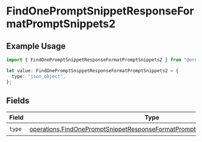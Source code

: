 # FindOnePromptSnippetResponseFormatPromptSnippets2

## Example Usage

```typescript
import { FindOnePromptSnippetResponseFormatPromptSnippets2 } from "@orq-ai/node/models/operations";

let value: FindOnePromptSnippetResponseFormatPromptSnippets2 = {
  type: "json_object",
};
```

## Fields

| Field                                                                                                                                                                    | Type                                                                                                                                                                     | Required                                                                                                                                                                 | Description                                                                                                                                                              |
| ------------------------------------------------------------------------------------------------------------------------------------------------------------------------ | ------------------------------------------------------------------------------------------------------------------------------------------------------------------------ | ------------------------------------------------------------------------------------------------------------------------------------------------------------------------ | ------------------------------------------------------------------------------------------------------------------------------------------------------------------------ |
| `type`                                                                                                                                                                   | [operations.FindOnePromptSnippetResponseFormatPromptSnippetsResponse200Type](../../models/operations/findonepromptsnippetresponseformatpromptsnippetsresponse200type.md) | :heavy_check_mark:                                                                                                                                                       | N/A                                                                                                                                                                      |